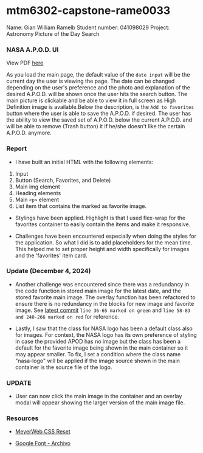 # mtm6302-capstone-rame0033
Name: Gian William Ramelb
Student number: 041098029
Project: Astronomy Picture of the Day Search


### NASA A.P.O.D. UI 
View PDF [here](./gian-ramelb-apod-mockup.pdf)

As you load the main page, the default value of the `date input` will be the current day the user is viewing the page. The date can be changed depending on the user's preference and the photo and explanation of the desired A.P.O.D. will be shown once the user hits the search button. The main picture is clickable and be able to view it in full screen as High Definition image is available.Below the description, is the `Add to favorites` button where the user is able to save the A.P.O.D. if desired. The user has the ability to view the saved set of A.P.O.D. below the current A.P.O.D. and will be able to remove (Trash button) it if he/she doesn't like the certain A.P.O.D. anymore.


### Report

- I have built an initial HTML with the following elements:
1. Input
2. Button (Search, Favorites, and Delete)
3. Main img element
4. Heading elements
5. Main `<p>` element
6. List item that contains the marked as favorite image.

- Stylings have been applied. Highlight is that I used flex-wrap for the favorites container to easily contain the items and make it responsive.

- Challenges have been encountered especially when doing the styles for the application. So what I did is to add placeholders for the mean time. This helped me to set proper height and width specifically for images and the 'favorites' item card. 

### Update (December 4, 2024)

- Another challenge was encountered since there was a redundancy in the code function in stored main image for the latest date, and the stored favorite main image. The overlay function has been refactored to ensure there is no redundancy in the blocks for new image and favorite image. See [latest commit](https://github.com/rame0033/mtm6302-capstone-rame0033/commit/a1e1f58983b3b4ce3e59dcc942af617d86f5aa0e) `line 36-65 marked on green` and `line 58-83 and 240-266 marked on red` for reference.

- Lastly, I saw that the class for NASA logo has been a default class also for images. For context, the NASA logo has its own preference of styling in case the provided APOD has no image but the class has been a default for the favorite image being shown in the main container so it may appear smaller. To fix, I set a condition where the class name "nasa-logo" will be applied if the image source shown in the main container is the source file of the logo.

### UPDATE

- User can now click the main image in the container and an overlay modal will appear showing the larger version of the main image file.



### Resources
- [MeyerWeb CSS Reset](https://meyerweb.com/eric/tools/css/reset/)

- [Google Font - Archivo](https://fonts.google.com/specimen/Archivo)